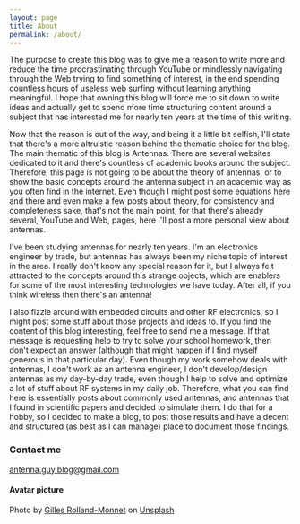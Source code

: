 ```yaml
---
layout: page
title: About
permalink: /about/
---
```


The purpose to create this blog was to give me a reason to write more and reduce the time procrastinating through YouTube or mindlessly navigating through the Web trying to find something of interest, in the end spending countless hours of useless web surfing without learning anything meaningful. I hope that owning this blog will force me to sit down to write ideas and actually get to spend more time structuring content around a subject that has interested me for nearly ten years at the time of this writing. 

Now that the reason is out of the way, and being it a little bit selfish, I'll state that there's a more altruistic reason behind the thematic choice for the blog. The main thematic of this blog is Antennas. There are several websites dedicated to it and there's countless of academic books around the subject. Therefore, this page is not going to be about the theory of antennas, or to show the basic concepts around the antenna subject in an academic way as you often find in the internet. Even though I might post some equations here and there and even make a few posts about theory, for consistency and completeness sake, that's not the main point, for that there's already several, YouTube and Web, pages, here I'll post a more personal view about antennas. 

I've been studying antennas for nearly ten years. I'm an electronics engineer by trade, but antennas has always been my niche topic of interest in the area. I really don't know any special reason for it, but I always felt attracted to the concepts around this strange objects, which are enablers for some of the most interesting technologies we have today. After all, if you think wireless then there's an antenna! 

I also fizzle around with embedded circuits and other RF electronics, so I might post some stuff about those projects and ideas to. If you find the content of this blog interesting, feel free to send me a message. If that message is requesting help to try to solve your school homework, then don't expect an answer (although that might happen if I find myself generous in that particular day). Even though my work somehow deals with antennas, I don't work as an antenna engineer, I don't develop/design antennas as my day-by-day trade, even though I help to solve and optimize a lot of stuff about RF systems in my daily job. Therefore, what you can find here is essentially posts about commonly used antennas, and antennas that I found in scientific papers and decided to simulate them. I do that for a hobby, so I decided to make a blog, to post those results and have a decent and structured (as best as I can manage) place to document those findings.

### Contact me

[antenna.guy.blog@gmail.com](mailto:antenna.guy.blog@gmail.com)

#### Avatar picture

Photo by <a href="https://unsplash.com/@gillesrollandmonnet?utm_source=unsplash&utm_medium=referral&utm_content=creditCopyText">Gilles Rolland-Monnet</a> on <a href="https://unsplash.com/s/photos/antenna?utm_source=unsplash&utm_medium=referral&utm_content=creditCopyText">Unsplash</a>
  
